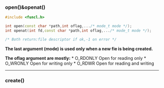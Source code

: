 ### open()&openat()
```c++
#include <funcl.h>

int open(const char *path,int oflag,.../* mode_t mode */);
int openat(int fd,const char *path,int oflag,.../* mode_t mode */);

/* Both return:file descriptor if ok,-1 on error */
```
**The last argument (mode) is used only when a new fie is being created.**

**The oflag argument are mostly:**
	* O_RDONLY	Open for reading only
	* O_WRONLY	Open for writing only
	* O_RDWR	Open for reading and writing

---

### create()
